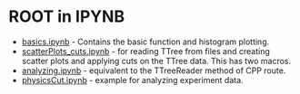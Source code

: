 # ROOT in IPYNB

 - [basics.ipynb](basics.ipynb) - Contains the basic function and histogram plotting.
 - [scatterPlots_cuts.ipynb](scatterPlots_cuts.ipynb) - for reading TTree from files and creating scatter plots and applying cuts on the TTree data. This has two macros.
 - [analyzing.ipynb](analyzing.ipynb) - equivalent to the TTreeReader method of CPP route.
 - [physicsCut.ipynb](physicsCut.ipynb) - example for analyzing experiment data.